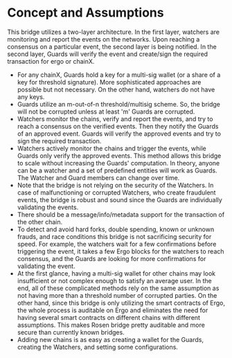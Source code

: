 # Concept and Assumptions

This bridge utilizes a two-layer architecture. In the first layer, watchers are monitoring and report the events on the networks. Upon reaching a consensus on a particular event, the second layer is being notified. In the second layer, Guards will verify the event and create/sign the required transaction for ergo or chainX.

* For any chainX, Guards hold a key for a multi-sig wallet (or a share of a key for threshold signature). More sophisticated approaches are possible but not necessary. On the other hand, watchers do not have any keys.
* Guards utilize an m-out-of-n threshold/multisig scheme. So, the bridge will not be corrupted unless at least 'm' Guards are corrupted.
* Watchers monitor the chains, verify and report the events, and try to reach a consensus on the verified events. Then they notify the Guards of an approved event. Guards will verify the approved events and try to sign the required transaction.
* Watchers actively monitor the chains and trigger the events, while Guards only verify the approved events. This method allows this bridge to scale without increasing the Guards' computation. In theory, anyone can be a watcher and a set of predefined entities will work as Guards. The Watcher and Guard members can change over time.
* Note that the bridge is not relying on the security of the Watchers. In case of malfunctioning or corrupted Watchers, who create fraudulent events, the bridge is robust and sound since the Guards are individually validating the events.
* There should be a message/info/metadata support for the transaction of the other chain.
* To detect and avoid hard forks, double spending, known or unknown frauds, and race conditions this bridge is not sacrificing security for speed. For example, the watchers wait for a few confirmations before triggering the event, it takes a few Ergo blocks for the watchers to reach consensus, and the Guards are looking for more confirmations for validating the event.
* At the first glance, having a multi-sig wallet for other chains may look insufficient or not complex enough to satisfy an average user. In the end, all of these complicated methods rely on the same assumption as not having more than a threshold number of corrupted parties. On the other hand, since this bridge is only utilizing the smart contracts of Ergo, the whole process is auditable on Ergo and eliminates the need for having several smart contracts on different chains with different assumptions. This makes Rosen bridge pretty auditable and more secure than currently known bridges.
* Adding new chains is as easy as creating a wallet for the Guards, creating the Watchers, and setting some configurations.
